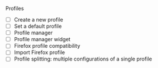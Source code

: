 Profiles

- [ ] Create a new profile
- [ ] Set a default profile
- [ ] Profile manager
- [ ] Profile manager widget
- [ ] Firefox profile compatibility
- [ ] Import Firefox profile
- [ ] Profile splitting: multiple configurations of a single profile
